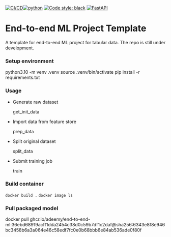 [![CI/CD](https://github.com/Adeemy/end-to-end-tabular-ml/actions/workflows/main.yml/badge.svg?branch=main)](https://github.com/Adeemy/end-to-end-tabular-ml/actions/workflows/main.yml)[![python](https://img.shields.io/badge/python-3.10-blue.svg)](https://www.python.org)
[![Code style: black](https://img.shields.io/badge/code%20style-black-000000.svg)](https://github.com/psf/black)
[![FastAPI](https://img.shields.io/badge/FastAPI-0.99.1-009688.svg?style=flat&logo=FastAPI&logoColor=white)](https://fastapi.tiangolo.com)

# End-to-end ML Project Template

A template for end-to-end ML project for tabular data. The repo is still under development.

### Setup environment
  python3.10 -m venv .venv
  source .venv/bin/activate
  pip install -r requirements.txt

### Usage

- Generate raw dataset

  get_init_data

- Import data from feature store

  prep_data

- Split original dataset

  split_data

- Submit training job

  train

### Build container

`docker build .`
`docker image ls`

### Pull packaged model

docker pull ghcr.io/adeemy/end-to-end-ml:36ebd68919acff1dda2454c38d0c59b7df1c2daf@sha256:6343e8f8e946bc3458b6a3a064e46c58edf7fc0e0b68bbb6e84ab536ade0f80f
